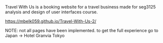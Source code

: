 Travel With Us is a booking website for a travel business made for seg3125 analysis and design of user interfaces course.

https://mbelk059.github.io/Travel-With-Us-2/

NOTE: not all pages have been implemented. to get the full experience go to Japan -> Hotel Granvia Tokyo
